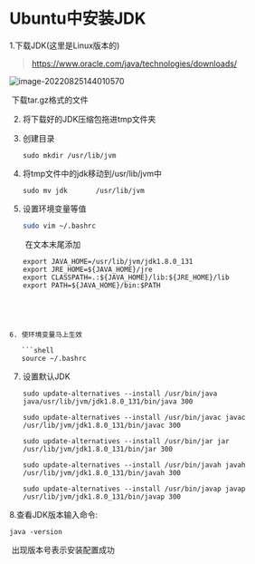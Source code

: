 # Ubuntu中安装JDK
1.下载JDK(这里是Linux版本的)

> https://www.oracle.com/java/technologies/downloads/

![image-20220825144010570](C:\Users\烨小贵\AppData\Roaming\Typora\typora-user-images\image-20220825144010570.png)

​		下载tar.gz格式的文件

2. 将下载好的JDK压缩包拖进tmp文件夹

3. 创建目录

   ```shell
   sudo mkdir /usr/lib/jvm
   ```

4. 将tmp文件中的jdk移动到/usr/lib/jvm中

   ```shell
   sudo mv jdk       /usr/lib/jvm
   ```

   

5. 设置环境变量等值 

   ```sh
   sudo vim ~/.bashrc 
   ```

   ​	在文本末尾添加

   ```shell
   export JAVA_HOME=/usr/lib/jvm/jdk1.8.0_131  
   export JRE_HOME=${JAVA_HOME}/jre
   export CLASSPATH=.:${JAVA_HOME}/lib:${JRE_HOME}/lib
   export PATH=${JAVA_HOME}/bin:$PATH
    
   
```
   
   

6. 使环境变量马上生效

   ```shell
   source ~/.bashrc
   ```

7. 设置默认JDK

   ```shell
   sudo update-alternatives --install /usr/bin/java java/usr/lib/jvm/jdk1.8.0_131/bin/java 300
   
   sudo update-alternatives --install /usr/bin/javac javac /usr/lib/jvm/jdk1.8.0_131/bin/javac 300  
   
   sudo update-alternatives --install /usr/bin/jar jar /usr/lib/jvm/jdk1.8.0_131/bin/jar 300   
   
   sudo update-alternatives --install /usr/bin/javah javah /usr/lib/jvm/jdk1.8.0_131/bin/javah 300   
   
   sudo update-alternatives --install /usr/bin/javap javap /usr/lib/jvm/jdk1.8.0_131/bin/javap 300  
   ```

   

8.查看JDK版本输入命令:

```shell
java -version
```

​		出现版本号表示安装配置成功


